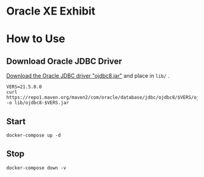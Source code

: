 Oracle XE Exhibit
==============

# How to Use

## Download Oracle JDBC Driver

[Download the Oracle JDBC driver "ojdbc8.jar"](https://www.oracle.com/database/technologies/appdev/jdbc-downloads.html) and place in `lib/` .

```
VERS=21.5.0.0
curl https://repo1.maven.org/maven2/com/oracle/database/jdbc/ojdbc8/$VERS/ojdbc8-$VERS.jar -o lib/ojdbc8-$VERS.jar
```

## Start

```
docker-compose up -d
```

## Stop

```
docker-compose down -v
```
